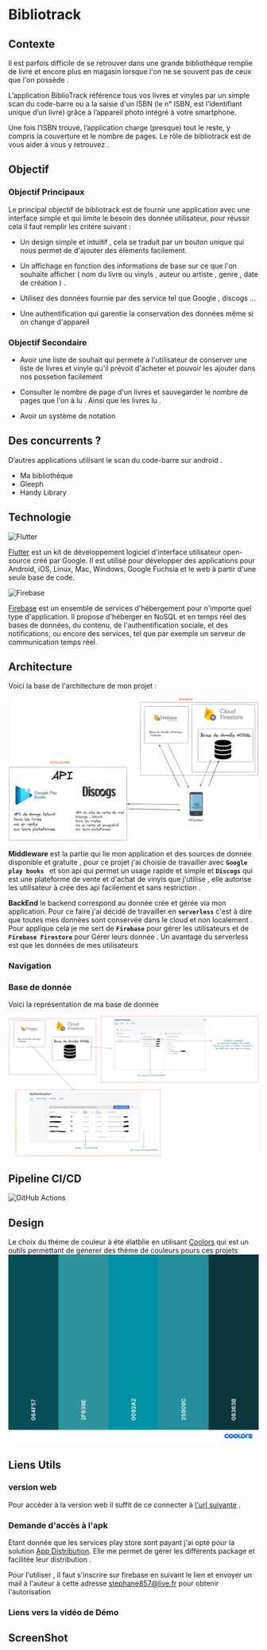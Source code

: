 # Bibliotrack


## Contexte  

Il est parfois difficile de se retrouver dans une grande bibliothéque remplie de livre et encore plus en magasin lorsque l'on ne se souvent pas de ceux que l'on possède .

L’application BiblioTrack référence tous vos livres et vinyles par un simple scan du code-barre ou a la saisie d'un ISBN (le n° ISBN,  est l’identifiant unique d’un livre) grâce à l’appareil photo intégré à votre smartphone. 

Une fois l’ISBN trouvé, l’application charge (presque) tout le reste, y compris la couverture et le nombre de pages. Le rôle de bibliotrack est de vous aider à vous y retrouvez .

## Objectif 

### Objectif Principaux 

Le principal objectif de bibliotrack est de fournir une application avec une interface simple et qui limite le besoin des donnée utilisateur, pour réussir cela il faut remplir les critére suivant  : 

- Un design simple et intuitif , cela se traduit par un bouton unique qui nous permet de d'ajouter des élèments facilement.

- Un affichage en fonction des informations de base sur ce que l'on souhaite afficher ( nom du livre ou vinyls , auteur ou artiste , genre , date de création ) .

- Utilisez des données fournie par des service tel que Google , discogs ...

- Une authentification qui garentie la conservation des données même si on change d'appareil 


### Objectif Secondaire 

- Avoir une liste de souhait qui permete à l'utilisateur de conserver une liste de livres et vinyle qu'il prévoit d'acheter et pouvoir les ajouter dans nos possetion facilement 

- Consulter le nombre de page d'un livres et sauvegarder le nombre de pages que l'on à lu . Ainsi que les livres lu . 

- Avoir un système de notation 

## Des concurrents ? 
D’autres applications utilisant le scan du code-barre sur android . 

- Ma bibliothéque 
- Gleeph 
- Handy Library

## Technologie 

![Flutter](https://img.shields.io/badge/Flutter-02569B?style=for-the-badge&logo=flutter&logoColor=white)

[Flutter](https://flutter.dev/) est un kit de développement logiciel d'interface utilisateur open-source créé par Google. Il est utilisé pour développer des applications pour Android, iOS, Linux, Mac, Windows, Google Fuchsia et le web à partir d'une seule base de code.

![Firebase](https://img.shields.io/badge/Firebase-039BE5?style=for-the-badge&logo=Firebase&logoColor=white)

[Firebase](https://firebase.google.com/) est un ensemble de services d'hébergement pour n'importe quel type d'application. Il propose d'héberger en NoSQL et en temps réel des bases de données, du contenu, de l'authentification sociale, et des notifications, ou encore des services, tel que par exemple un serveur de communication temps réel.

## Architecture 

Voici la base de l'architecture de mon projet : 

![Architecture](picture/Structure.png)

**Middleware** est la partie qui lie mon application et des sources de donnée disponible et gratuite , pour ce projet j'ai choisie de travailler avec **``Google play books ``** et son api qui permet un usage rapide et simple et **``Discogs``** qui est une plateforme de vente et d'achat de vinyls que j'utilise , elle autorise les utilisateur à crée des api facilement et sans restriction .

**BackEnd** le backend correspond au donnée crée et gérée via mon application. Pour ce faire j'ai décidé de travailler en **`serverless`** c'est à dire que toutes mes données sont conservée dans le cloud et non localement . 
Pour applique cela je me sert de **``Firebase``** pour gérer les utilisateurs et de **`Firebase Firestore`** pour Gérer leurs donnée .
Un avantage du serverless est que les données de mes utilisateurs 


### Navigation 

### Base de donnée 

Voici la représentation de ma base de donnée 

![BDD](picture/BDD.png)

## Pipeline CI/CD


![GitHub Actions](https://img.shields.io/badge/github%20actions-%232671E5.svg?style=for-the-badge&logo=githubactions&logoColor=white)

## Design 
Le choix du théme de couleur à été élatblie en utilisant [Coolors](https://coolors.co/) qui est un outils permettant de generer des théme de couleurs pours ces projets 
![Color](picture/color.png)

## Liens Utils

### version web 

Pour accèder à la version web il suffit de ce connecter à [l'url suivante](https://biblio-55ca4.firebaseapp.com/#/) .

### Demande d'accès à l'apk

Etant donnée que les services play store sont payant j'ai opté pour la solution [App Distribution](https://appdistribution.firebase.dev/i/9174b245f6d0f3ac). Elle me permet de gérer les différents package et facilitée leur distribution .

Pour l'utiliser , il faut s'inscrire sur firebase en suivant le lien et envoyer un mail à l'auteur à cette adresse stephane857@live.fr pour obtenir l'autorisation 

### Liens vers la vidéo de Démo

## ScreenShot

